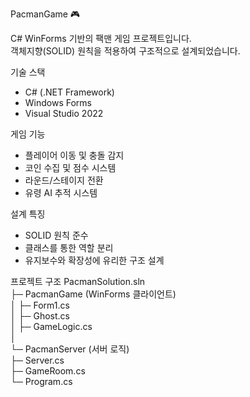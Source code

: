 PacmanGame 🎮

C# WinForms 기반의 팩맨 게임 프로젝트입니다.  
객체지향(SOLID) 원칙을 적용하여 구조적으로 설계되었습니다.

기술 스택
- C# (.NET Framework)
- Windows Forms
- Visual Studio 2022

게임 기능
- 플레이어 이동 및 충돌 감지
- 코인 수집 및 점수 시스템
- 라운드/스테이지 전환
- 유령 AI 추적 시스템

설계 특징
- SOLID 원칙 준수
- 클래스를 통한 역할 분리
- 유지보수와 확장성에 유리한 구조 설계

프로젝트 구조
PacmanSolution.sln  
├─ PacmanGame (WinForms 클라이언트)  
│  ├─ Form1.cs  
│  ├─ Ghost.cs  
│  ├─ GameLogic.cs  
│  
└─ PacmanServer (서버 로직)  
   ├─ Server.cs  
   ├─ GameRoom.cs  
   └─ Program.cs  
